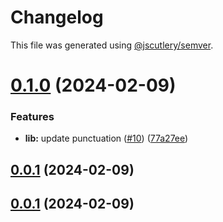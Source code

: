 # Changelog

This file was generated using [@jscutlery/semver](https://github.com/jscutlery/semver).

# [0.1.0](https://github.com/xvs32x/ng-mf/compare/offer-0.0.1...offer-0.1.0) (2024-02-09)


### Features

* **lib:** update punctuation ([#10](https://github.com/xvs32x/ng-mf/issues/10)) ([77a27ee](https://github.com/xvs32x/ng-mf/commit/77a27eeddc607d81c1c000e28353fd123f4eac26))



## [0.0.1](https://github.com/xvs32x/ng-mf/compare/offer-0.0.0...offer-0.0.1) (2024-02-09)



## [0.0.1](https://github.com/xvs32x/ng-mf/compare/offer-0.0.0...offer-0.0.1) (2024-02-09)

